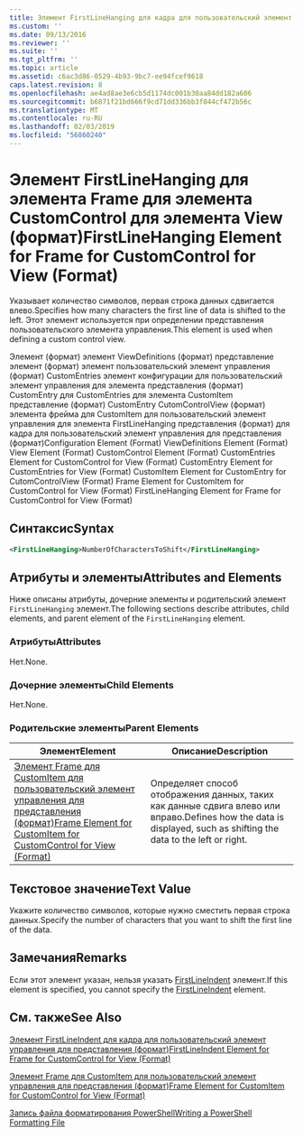 ```yaml
---
title: Элемент FirstLineHanging для кадра для пользовательский элемент управления для представления (формат) | Документация Майкрософт
ms.custom: ''
ms.date: 09/13/2016
ms.reviewer: ''
ms.suite: ''
ms.tgt_pltfrm: ''
ms.topic: article
ms.assetid: c6ac3d86-0529-4b93-9bc7-ee94fcef9618
caps.latest.revision: 8
ms.openlocfilehash: ae4ad8ae3e6cb5d1174dc001b30aa84dd182a606
ms.sourcegitcommit: b6871f21bd666f9cd71dd336bb3f844cf472b56c
ms.translationtype: MT
ms.contentlocale: ru-RU
ms.lasthandoff: 02/03/2019
ms.locfileid: "56860240"
---
```

# <a name="firstlinehanging-element-for-frame-for-customcontrol-for-view-format"></a><span data-ttu-id="3ffbe-102">Элемент FirstLineHanging для элемента Frame для элемента CustomControl для элемента View (формат)</span><span class="sxs-lookup"><span data-stu-id="3ffbe-102">FirstLineHanging Element for Frame for CustomControl for View (Format)</span></span>

<span data-ttu-id="3ffbe-103">Указывает количество символов, первая строка данных сдвигается влево.</span><span class="sxs-lookup"><span data-stu-id="3ffbe-103">Specifies how many characters the first line of data is shifted to the left.</span></span> <span data-ttu-id="3ffbe-104">Этот элемент используется при определении представления пользовательского элемента управления.</span><span class="sxs-lookup"><span data-stu-id="3ffbe-104">This element is used when defining a custom control view.</span></span>

<span data-ttu-id="3ffbe-105">Элемент (формат) элемент ViewDefinitions (формат) представление элемент (формат) элемент пользовательский элемент управления (формат) CustomEntries элемент конфигурации для пользовательский элемент управления для элемента представления (формат) CustomEntry для CustomEntries для элемента CustomItem представление (формат) CustomEntry CutomControlView (формат) элемента фрейма для CustomItem для пользовательский элемент управления для элемента FirstLineHanging представления (формат) для кадра для пользовательский элемент управления для представления (формат)</span><span class="sxs-lookup"><span data-stu-id="3ffbe-105">Configuration Element (Format) ViewDefinitions Element (Format) View Element (Format) CustomControl Element (Format) CustomEntries Element for CustomControl for View (Format) CustomEntry Element for CustomEntries for View (Format) CustomItem Element for CustomEntry for CutomControlView (Format) Frame Element for CustomItem for CustomControl for View (Format) FirstLineHanging Element for Frame for CustomControl for View (Format)</span></span>

## <a name="syntax"></a><span data-ttu-id="3ffbe-106">Синтаксис</span><span class="sxs-lookup"><span data-stu-id="3ffbe-106">Syntax</span></span>

```xml
<FirstLineHanging>NumberOfCharactersToShift</FirstLineHanging>
```

## <a name="attributes-and-elements"></a><span data-ttu-id="3ffbe-107">Атрибуты и элементы</span><span class="sxs-lookup"><span data-stu-id="3ffbe-107">Attributes and Elements</span></span>

<span data-ttu-id="3ffbe-108">Ниже описаны атрибуты, дочерние элементы и родительский элемент `FirstLineHanging` элемент.</span><span class="sxs-lookup"><span data-stu-id="3ffbe-108">The following sections describe attributes, child elements, and parent element of the `FirstLineHanging` element.</span></span>

### <a name="attributes"></a><span data-ttu-id="3ffbe-109">Атрибуты</span><span class="sxs-lookup"><span data-stu-id="3ffbe-109">Attributes</span></span>

<span data-ttu-id="3ffbe-110">Нет.</span><span class="sxs-lookup"><span data-stu-id="3ffbe-110">None.</span></span>

### <a name="child-elements"></a><span data-ttu-id="3ffbe-111">Дочерние элементы</span><span class="sxs-lookup"><span data-stu-id="3ffbe-111">Child Elements</span></span>

<span data-ttu-id="3ffbe-112">Нет.</span><span class="sxs-lookup"><span data-stu-id="3ffbe-112">None.</span></span>

### <a name="parent-elements"></a><span data-ttu-id="3ffbe-113">Родительские элементы</span><span class="sxs-lookup"><span data-stu-id="3ffbe-113">Parent Elements</span></span>

|<span data-ttu-id="3ffbe-114">Элемент</span><span class="sxs-lookup"><span data-stu-id="3ffbe-114">Element</span></span>|<span data-ttu-id="3ffbe-115">Описание</span><span class="sxs-lookup"><span data-stu-id="3ffbe-115">Description</span></span>|
|-------------|-----------------|
|[<span data-ttu-id="3ffbe-116">Элемент Frame для CustomItem для пользовательский элемент управления для представления (формат)</span><span class="sxs-lookup"><span data-stu-id="3ffbe-116">Frame Element for CustomItem for CustomControl for View (Format)</span></span>](./frame-element-for-customitem-for-customcontrol-for-view-format.md)|<span data-ttu-id="3ffbe-117">Определяет способ отображения данных, таких как данные сдвига влево или вправо.</span><span class="sxs-lookup"><span data-stu-id="3ffbe-117">Defines how the data is displayed, such as shifting the data to the left or right.</span></span>|

## <a name="text-value"></a><span data-ttu-id="3ffbe-118">Текстовое значение</span><span class="sxs-lookup"><span data-stu-id="3ffbe-118">Text Value</span></span>

<span data-ttu-id="3ffbe-119">Укажите количество символов, которые нужно сместить первая строка данных.</span><span class="sxs-lookup"><span data-stu-id="3ffbe-119">Specify the number of characters that you want to shift the first line of the data.</span></span>

## <a name="remarks"></a><span data-ttu-id="3ffbe-120">Замечания</span><span class="sxs-lookup"><span data-stu-id="3ffbe-120">Remarks</span></span>

<span data-ttu-id="3ffbe-121">Если этот элемент указан, нельзя указать [FirstLineIndent](./firstlineindent-element-for-frame-for-customcontrol-for-view-format.md) элемент.</span><span class="sxs-lookup"><span data-stu-id="3ffbe-121">If this element is specified, you cannot specify the [FirstLineIndent](./firstlineindent-element-for-frame-for-customcontrol-for-view-format.md) element.</span></span>

## <a name="see-also"></a><span data-ttu-id="3ffbe-122">См. также</span><span class="sxs-lookup"><span data-stu-id="3ffbe-122">See Also</span></span>

[<span data-ttu-id="3ffbe-123">Элемент FirstLineIndent для кадра для пользовательский элемент управления для представления (формат)</span><span class="sxs-lookup"><span data-stu-id="3ffbe-123">FirstLineIndent Element for Frame for CustomControl for View (Format)</span></span>](./firstlineindent-element-for-frame-for-customcontrol-for-view-format.md)

[<span data-ttu-id="3ffbe-124">Элемент Frame для CustomItem для пользовательский элемент управления для представления (формат)</span><span class="sxs-lookup"><span data-stu-id="3ffbe-124">Frame Element for CustomItem for CustomControl for View (Format)</span></span>](./frame-element-for-customitem-for-customcontrol-for-view-format.md)

[<span data-ttu-id="3ffbe-125">Запись файла форматирования PowerShell</span><span class="sxs-lookup"><span data-stu-id="3ffbe-125">Writing a PowerShell Formatting File</span></span>](./writing-a-powershell-formatting-file.md)
